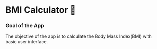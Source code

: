 


# BMI Calculator 💪

### Goal of the App
The objective of the app is to calculate the Body Mass Index(BMI) with basic user interface.

